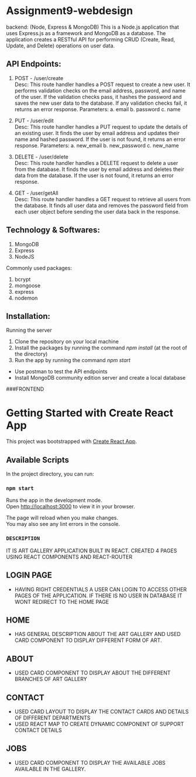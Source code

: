 # Assignment9-webdesign

backend: (Node, Express & MongoDB)
This is a Node.js application that uses Express.js as a framework and MongoDB as a database. The application creates a RESTful API for performing CRUD (Create, Read, Update, and Delete) operations on user data.

## API Endpoints:

1. POST - /user/create \
Desc: This route handler handles a POST request to create a new user. It performs validation checks on the email address, password, and name of the user. If the validation checks pass, it hashes the password and saves the new user data to the database. If any validation checks fail, it returns an error response.
Parameters: a. email 
            b. password 
            c. name

2. PUT - /user/edit \
Desc: This route handler handles a PUT request to update the details of an existing user. It finds the user by email address and updates their name and hashed password. If the user is not found, it returns an error response.
Parameters: a. new_email
            b. new_password 
             c. new_name

3. DELETE - /user/delete \
Desc: This route handler handles a DELETE request to delete a user from the database. It finds the user by email address and deletes their data from the database. If the user is not found, it returns an error response.


4. GET - /user/getAll \
Desc: This route handler handles a GET request to retrieve all users from the database. It finds all user data and removes the password field from each user object before sending the user data back in the response.



## Technology & Softwares:

1. MongoDB
2. Express
3. NodeJS

Commonly used packages:
1. bcrypt
2. mongoose
3. express
4. nodemon

## Installation:

Running the server
1. Clone the repository on your local machine
2. Install the packages by running the command *npm install* (at the root of the directory)
3. Run the app by running the command *npm start*

* Use postman to test the API endpoints
* Install MongoDB community edition server and create a local database


###FRONTEND
# Getting Started with Create React App

This project was bootstrapped with [Create React App](https://github.com/facebook/create-react-app).

## Available Scripts

In the project directory, you can run:

### `npm start`

Runs the app in the development mode.\
Open [http://localhost:3000](http://localhost:3000) to view it in your browser.

The page will reload when you make changes.\
You may also see any lint errors in the console.


### `DESCRIPTION `
 IT IS ART GALLERY APPLICATION BUILT IN REACT. CREATED 4 PAGES USING REACT COMPONENTS AND REACT-ROUTER
## LOGIN PAGE
 - HAVING RIGHT CREDENTIALS A USER CAN LOGIN TO ACCESS OTHER PAGES OF THE APPLICATION. IF THERE IS NO USER IN DATABASE IT WONT REDIRECT TO THE HOME PAGE
## HOME
 - HAS GENERAL DESCRIPTION ABOUT THE ART GALLERY AND USED CARD COMPONENT TO DISPLAY DIFFERENT FORM OF ART.
## ABOUT
 - USED CARD COMPONENT TO DISPLAY ABOUT THE DIFFERENT BRANCHES OF ART GALLERY
## CONTACT
 - USED CARD LAYOUT TO DISPLAY THE CONTACT CARDS AND DETAILS OF DIFFERENT DEPARTMENTS
 - USED REACT MAP TO  CREATE DYNAMIC COMPONENT OF SUPPORT CONTACT DETAILS
## JOBS
 - USED CARD COMPONENT TO DISPLAY THE AVAILABLE JOBS AVAILABLE IN THE GALLERY.

